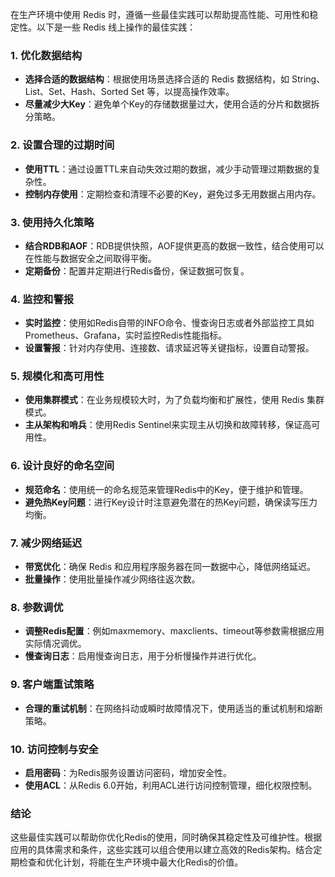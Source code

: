 在生产环境中使用 Redis 时，遵循一些最佳实践可以帮助提高性能、可用性和稳定性。以下是一些 Redis 线上操作的最佳实践：

### 1. **优化数据结构**

+ **选择合适的数据结构**：根据使用场景选择合适的 Redis 数据结构，如 String、List、Set、Hash、Sorted Set 等，以提高操作效率。
+ **尽量减少大Key**：避免单个Key的存储数据量过大，使用合适的分片和数据拆分策略。

### 2. **设置合理的过期时间**

+ **使用TTL**：通过设置TTL来自动失效过期的数据，减少手动管理过期数据的复杂性。
+ **控制内存使用**：定期检查和清理不必要的Key，避免过多无用数据占用内存。

### 3. **使用持久化策略**

+ **结合RDB和AOF**：RDB提供快照，AOF提供更高的数据一致性，结合使用可以在性能与数据安全之间取得平衡。
+ **定期备份**：配置并定期进行Redis备份，保证数据可恢复。

### 4. **监控和警报**

+ **实时监控**：使用如Redis自带的INFO命令、慢查询日志或者外部监控工具如Prometheus、Grafana，实时监控Redis性能指标。
+ **设置警报**：针对内存使用、连接数、请求延迟等关键指标，设置自动警报。

### 5. **规模化和高可用性**

+ **使用集群模式**：在业务规模较大时，为了负载均衡和扩展性，使用 Redis 集群模式。
+ **主从架构和哨兵**：使用Redis Sentinel来实现主从切换和故障转移，保证高可用性。

### 6. **设计良好的命名空间**

+ **规范命名**：使用统一的命名规范来管理Redis中的Key，便于维护和管理。
+ **避免热Key问题**：进行Key设计时注意避免潜在的热Key问题，确保读写压力均衡。

### 7. **减少网络延迟**

+ **带宽优化**：确保 Redis 和应用程序服务器在同一数据中心，降低网络延迟。
+ **批量操作**：使用批量操作减少网络往返次数。

### 8. **参数调优**

+ **调整Redis配置**：例如maxmemory、maxclients、timeout等参数需根据应用实际情况调优。
+ **慢查询日志**：启用慢查询日志，用于分析慢操作并进行优化。

### 9. **客户端重试策略**

+ **合理的重试机制**：在网络抖动或瞬时故障情况下，使用适当的重试机制和熔断策略。

### 10. **访问控制与安全**

+ **启用密码**：为Redis服务设置访问密码，增加安全性。
+ **使用ACL**：从Redis 6.0开始，利用ACL进行访问控制管理，细化权限控制。

### 结论

这些最佳实践可以帮助你优化Redis的使用，同时确保其稳定性及可维护性。根据应用的具体需求和条件，这些实践可以组合使用以建立高效的Redis架构。结合定期检查和优化计划，将能在生产环境中最大化Redis的价值。
